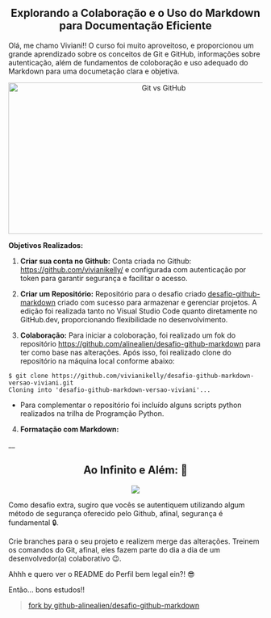 <center><h2>Explorando a Colaboração e o Uso do Markdown para Documentação Eficiente</h2></center>

Olá, me chamo Viviani!! O curso foi muito aproveitoso, e proporcionou um grande aprendizado sobre os conceitos de Git e GitHub, informações sobre autenticação, além de fundamentos de coloboração e uso adequado do Markdown para uma documetação clara e objetiva.

<div align="center"><img src="https://inklysaraujo.com.br/wp-content/uploads/2022/10/git-vs-github.png" alt="Git vs GitHub" width="600" height="300"></div>

__Objetivos Realizados:__

1. **Criar sua conta no Github:** Conta criada no Github: https://github.com/vivianikelly/ e configurada com autenticação por token para garantir segurança e facilitar o acesso.

2. **Criar um Repositório:** Repositório para o desafio criado [desafio-github-markdown](https://github.com/vivianikelly/desafio-github-markdown-versao-viviani) criado com sucesso para armazenar e gerenciar projetos. A edição foi realizada tanto no Visual Studio Code quanto diretamente no GitHub.dev, proporcionando flexibilidade no desenvolvimento.

3. **Colaboração:** Para iniciar a coloboração, foi realizado um fok do repositório https://github.com/alinealien/desafio-github-markdown para ter como base nas alterações. Após isso, foi realizado clone do repositório na máquina local conforme abaixo:

``` 
$ git clone https://github.com/vivianikelly/desafio-github-markdown-versao-viviani.git
Cloning into 'desafio-github-markdown-versao-viviani'... 
```

- Para complementar o repositório foi incluído alguns scripts python realizados na trilha de Programção Python.





4. **Formatação com Markdown:**

__


<div align="center"><h2> Ao Infinito e Além: 🚀</h2></div>

<div align="center"><img src="https://i.pinimg.com/originals/6b/7e/d3/6b7ed39c3751c92df2d3ece16a329925.gif") /></div>


Como desafio extra, sugiro que vocês se autentiquem utilizando algum método de segurança oferecido pelo Github, afinal, segurança é fundamental 🔒.

Crie branches para o seu projeto e realizem merge das alterações. Treinem os comandos do Git, afinal, eles fazem parte do dia a dia de um desenvolvedor(a) colaborativo 😉.

Ahhh e quero ver o README do Perfil bem legal ein?! 😎

Então... bons estudos!!

> [fork by github-alinealien/desafio-github-markdown](https://github.com/alinealien/desafio-github-markdown)